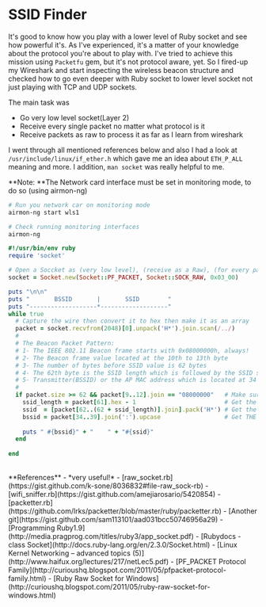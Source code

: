 # SSID Finder

It's good to know how you play with a lower level of Ruby socket and see how powerful it's. As I've experienced, it's a matter of your knowledge about the protocol you're about to play with. I've tried to achieve this mission using `Packetfu` gem, but it's not protocol aware, yet. So I fired-up my Wireshark and start inspecting the wireless beacon structure and checked how to go even deeper with Ruby socket to lower level socket not just playing with TCP and UDP sockets.

The main task was 
- Go very low level socket(Layer 2)
- Receive every single packet no matter what protocol is it
- Receive packets as raw to process it as far as I learn from wireshark 

I went through all mentioned references below and also I had a look at `/usr/include/linux/if_ether.h` which gave me an idea about `ETH_P_ALL` meaning and more. I addition, `man socket` was really helpful to me.

**Note: **The Network card interface must be set in monitoring mode, to do so (using airmon-ng)

```bash
# Run you network car on monitoring mode
airmon-ng start wls1

# Check running monitoring interfaces
airmon-ng
```

```ruby
#!/usr/bin/env ruby
require 'socket'

# Open a Soccket as (very low level), (receive as a Raw), (for every packet(ETH_P_ALL))
socket = Socket.new(Socket::PF_PACKET, Socket::SOCK_RAW, 0x03_00)

puts "\n\n"
puts "       BSSID       |       SSID        "  
puts "-------------------*-------------------"
while true
  # Capture the wire then convert it to hex then make it as an array
  packet = socket.recvfrom(2048)[0].unpack('H*').join.scan(/../)
  #
  # The Beacon Packet Pattern:
  # 1- The IEEE 802.11 Beacon frame starts with 0x08000000h, always!
  # 2- The Beacon frame value located at the 10th to 13th byte
  # 3- The number of bytes before SSID value is 62 bytes
  # 4- The 62th byte is the SSID length which is followed by the SSID string
  # 5- Transmitter(BSSID) or the AP MAC address which is located at 34 to 39 bytes 
  #
  if packet.size >= 62 && packet[9..12].join == "08000000"   # Make sure it's a Beacon frame
    ssid_length = packet[61].hex - 1                         # Get the SSID's length
    ssid  = [packet[62..(62 + ssid_length)].join].pack('H*') # Get the SSID 
    bssid = packet[34..39].join(':').upcase                  # Get THE BSSID
    
    puts " #{bssid}" + "    " + "#{ssid}"
  end
  
end
```


<br>
**References** - *very useful!*
- [raw_socket.rb](https://gist.github.com/k-sone/8036832#file-raw_sock-rb)
- [wifi_sniffer.rb](https://gist.github.com/amejiarosario/5420854)
- [packetter.rb](https://github.com/lrks/packetter/blob/master/ruby/packetter.rb)
- [Another git](https://gist.github.com/sam113101/aad031bcc50746956a29)
- [Programming Ruby1.9](http://media.pragprog.com/titles/ruby3/app_socket.pdf)
- [Rubydocs - class Socket](http://docs.ruby-lang.org/en/2.3.0/Socket.html)
- [Linux Kernel Networking – advanced topics (5)](http://www.haifux.org/lectures/217/netLec5.pdf)
- [PF_PACKET Protocol Family](http://curioushq.blogspot.com/2011/05/pfpacket-protocol-family.html)
- [Ruby Raw Socket for Windows](http://curioushq.blogspot.com/2011/05/ruby-raw-socket-for-windows.html)
